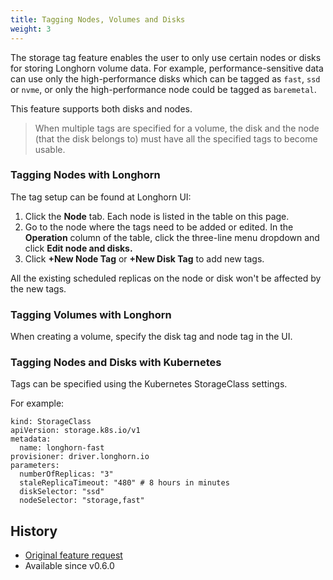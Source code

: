 ```yaml
---
title: Tagging Nodes, Volumes and Disks
weight: 3
---
```


The storage tag feature enables the user to only use certain nodes or disks for storing Longhorn volume data. For example, performance-sensitive data can use only the high-performance disks which can be tagged as `fast`, `ssd` or `nvme`, or only the high-performance node could be tagged as `baremetal`.

This feature supports both disks and nodes. 

> When multiple tags are specified for a volume, the disk and the node (that the disk belongs to) must have all the specified tags to become usable.

### Tagging Nodes with Longhorn

The tag setup can be found at Longhorn UI:

1. Click the **Node** tab. Each node is listed in the table on this page.
2. Go to the node where the tags need to be added or edited. In the **Operation** column of the table, click the three-line menu dropdown and click **Edit node and disks.**
3. Click **+New Node Tag** or **+New Disk Tag** to add new tags.

All the existing scheduled replicas on the node or disk won't be affected by the new tags.

### Tagging Volumes with Longhorn

When creating a volume, specify the disk tag and node tag in the UI.

### Tagging Nodes and Disks with Kubernetes

Tags can be specified using the Kubernetes StorageClass settings.

For example:
```
kind: StorageClass
apiVersion: storage.k8s.io/v1
metadata:
  name: longhorn-fast
provisioner: driver.longhorn.io
parameters:
  numberOfReplicas: "3"
  staleReplicaTimeout: "480" # 8 hours in minutes
  diskSelector: "ssd"
  nodeSelector: "storage,fast"
```

## History
* [Original feature request](https://github.com/longhorn/longhorn/issues/311)
* Available since v0.6.0
